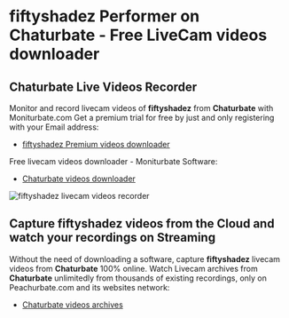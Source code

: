 # fiftyshadez Performer on Chaturbate - Free LiveCam videos downloader

## Chaturbate Live Videos Recorder

Monitor and record livecam videos of **fiftyshadez** from **Chaturbate** with Moniturbate.com
Get a premium trial for free by just and only registering with your Email address:
* [fiftyshadez Premium videos downloader](https://moniturbate.com/request-demo-licence-key.html)

Free livecam videos downloader - Moniturbate Software:
* [Chaturbate videos downloader](https://moniturbate.com/moniturbate-download-software.html)

![fiftyshadez livecam videos recorder](https://peachurnet.com/templates/moniturbate-software.png)


## Capture fiftyshadez videos from the Cloud and watch your recordings on Streaming

Without the need of downloading a software, capture **fiftyshadez** livecam videos from **Chaturbate** 100% online.
Watch Livecam archives from **Chaturbate** unlimitedly from thousands of existing recordings, only on Peachurbate.com and its websites network:
* [Chaturbate videos archives](https://peachurnet.com/)